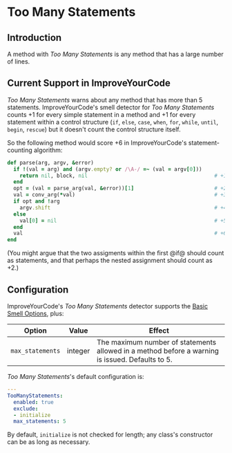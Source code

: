 # Too Many Statements

## Introduction

A method with _Too Many Statements_ is any method that has a large number of lines.

## Current Support in ImproveYourCode

_Too Many Statements_ warns about any method that has more than 5 statements.
ImproveYourCode's smell detector for _Too Many Statements_ counts +1 for every simple
statement in a method and +1 for every statement within a control structure
(`if`, `else`, `case`, `when`, `for`, `while`, `until`, `begin`, `rescue`) but
it doesn't count the control structure itself.

So the following method would score +6 in ImproveYourCode's statement-counting algorithm:

```Ruby
def parse(arg, argv, &error)
  if !(val = arg) and (argv.empty? or /\A-/ =~ (val = argv[0]))
    return nil, block, nil                                         # +1
  end
  opt = (val = parse_arg(val, &error))[1]                          # +2
  val = conv_arg(*val)                                             # +3
  if opt and !arg
    argv.shift                                                     # +4
  else
    val[0] = nil                                                   # +5
  end
  val                                                              # +6
end
```

(You might argue that the two assigments within the first @if@ should count as statements, and that perhaps the nested assignment should count as +2.)

## Configuration

ImproveYourCode's _Too Many Statements_ detector supports the [Basic Smell Options](Basic-Smell-Options.md), plus:

| Option         | Value       | Effect  |
| ---------------|-------------|---------|
| `max_statements` |  integer | The maximum number of statements allowed in a method before a warning is issued. Defaults to 5. |

_Too Many Statements_'s default configuration is:

```yaml
---
TooManyStatements:
  enabled: true
  exclude:
  - initialize
  max_statements: 5
```

By default, `initialize` is not checked for length; any class's constructor can be as long as necessary.
